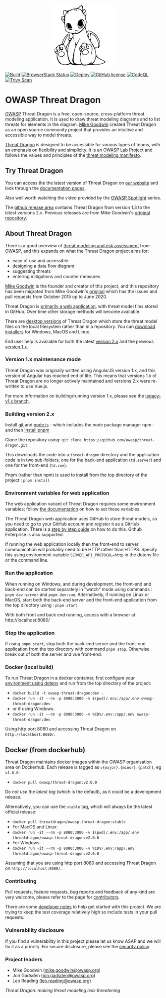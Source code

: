<p align="center">
  <img src="https://raw.githubusercontent.com/owasp/threat-dragon/main/td.vue/src/assets/threatdragon_logo_image.svg"
  width="200" alt="Threat Dragon Logo"/>
</p>

[![Build](https://github.com/OWASP/threat-dragon/actions/workflows/ci.yaml/badge.svg)](https://github.com/OWASP/threat-dragon/actions/workflows/ci.yaml)
[![BrowserStack Status](https://automate.browserstack.com/badge.svg?badge_key=SG1sSFpJeUJ0M1pmY1hrM2F0dVNLclRPSzdCb3lLN253MzcrV0liZWd1bz0tLWxXQWdQaTJRcVF1TVEwS2FWbXJxcHc9PQ==--41330f50fd1c2bd4ac8eaac4a36ebfb1577be89b)](https://automate.browserstack.com/public-build/SG1sSFpJeUJ0M1pmY1hrM2F0dVNLclRPSzdCb3lLN253MzcrV0liZWd1bz0tLWxXQWdQaTJRcVF1TVEwS2FWbXJxcHc9PQ==--41330f50fd1c2bd4ac8eaac4a36ebfb1577be89b)
[![Deploy](https://github.com/OWASP/threat-dragon/actions/workflows/deploy.yaml/badge.svg)](https://github.com/OWASP/threat-dragon/actions/workflows/deploy.yaml)
[![GitHub license](https://img.shields.io/github/license/owasp/threat-dragon.svg)](LICENSE.txt)
[![CodeQL](https://github.com/OWASP/threat-dragon/workflows/CodeQL/badge.svg)](https://github.com/OWASP/threat-dragon/actions?query=workflow%3ACodeQL)
[![Trivy Scan](https://github.com/OWASP/threat-dragon/actions/workflows/trivy.yaml/badge.svg)](https://github.com/OWASP/threat-dragon/actions/workflows/trivy.yaml)

# OWASP Threat Dragon

[OWASP](https://www.owasp.org) Threat Dragon is a free, open-source, cross-platform threat modeling application.
It is used to draw threat modeling diagrams and to list threats for elements in the diagram.
[Mike Goodwin](https://github.com/mike-goodwin) created Threat Dragon as an open source community project
that provides an intuitive and accessible way to model threats.

[Threat Dragon](https://www.threatdragon.com/docs/)
is designed to be accessible for various types of teams, with an emphasis on flexibility and simplicity.
It is an [OWASP Lab Project](https://owasp.org/www-project-threat-dragon/)
and follows the values and principles of the [threat modeling manifesto](https://www.threatmodelingmanifesto.org/).

## Try Threat Dragon
You can access the the latest version of Threat Dragon on [our website](https://www.threatdragon.com/#/)
and look through the [documentation pages](https://www.threatdragon.com/docs/).

Also well worth watching the video provided by the
[OWASP Spotlight](https://www.youtube.com/playlist?list=PLUKo5k_oSrfOTl27gUmk2o-NBKvkTGw0T) series.

The [github release area](https://github.com/OWASP/threat-dragon/releases)
contains Threat Dragon from version 1.3 to the latest versions 2.x.
Previous releases are from Mike Goodwin's [original repository](https://github.com/mike-goodwin/owasp-threat-dragon-desktop/releases).

## About Threat Dragon
There is a good overview of
[threat modeling and risk assessment](https://owasp.org/www-community/Application_Threat_Modeling)
from OWASP, and this expands on what the Threat Dragon project aims for:

- ease of use and accessible
- designing a data flow diagram
- suggesting threats
- entering mitigations and counter measures

[Mike Goodwin](https://github.com/mike-goodwin) is the founder and creator of this project,
and this repository has been migrated from
Mike Goodwin's [original](https://github.com/mike-goodwin/owasp-threat-dragon)
which has the issues and pull requests from October 2015 up to June 2020.

Threat Dragon is [primarily a web application](https://github.com/OWASP/threat-dragon/releases),
with threat model files stored in GitHub. Over time other storage methods will become available.

There are [desktop versions](https://github.com/OWASP/threat-dragon/releases) of Threat Dragon
which store the threat model files on the local filesystem rather than in a repository.
You can [download installers](https://github.com/OWASP/threat-dragon/releases) for Windows, MacOS and Linux.

End user help is available for both the latest [version 2.x](https://www.threatdragon.com/docs)
and the previous [version 1.x](https://threatdragon.github.io).

### Version 1.x maintenance mode
Threat Dragon was originally written using AngularJS version 1.x,
and this version of Angular has reached end of life.
This means that versions 1.x of Threat Dragon are no longer actively maintained
and versions 2.x were re-written to use Vue.js.

For more information on building/running version 1.x,
please see the [legacy-v1.x branch](https://github.com/OWASP/threat-dragon/tree/legacy-v1.x).

### Building version 2.x

Install [git](https://git-scm.com/downloads) and [node.js](https://nodejs.org/en/download/) -
which includes the node package manager npm - and then [Install pnpm](https://pnpm.io/installation)

Clone the repository using: `git clone https://github.com/owasp/threat-dragon.git`

This downloads the code into a `threat-dragon` directory and the application code is in two sub-folders,
one for the back-end application (`td.server`) and one for the front-end (`td.vue`).

Pnpm (rather than npm) is used to install from the top directory of the project : `pnpm install`

### Environment variables for web application
The web application variant of Threat Dragon requires some environment variables;
follow [the documentation](https://www.threatdragon.com/docs/development/environment.html)
on how to set these variables.

The Threat Dragon web application uses GitHub to store threat models,
so you need to go to your GitHub account and register it as a GitHub application.
There is a [step by step guide](https://www.threatdragon.com/docs/development/environment.html)
on how to do this. Github Enterprise is also supported.

If running the web application locally then the front-end to server communication will
probably need to be HTTP rather than HTTPS.
Specify this using environment variable `SERVER_API_PROTOCOL=http` in the dotenv file or the command line.

### Run the application

When running on Windows, and during development, the front-end and back-end
can be started separately in "watch" mode using commands : `pnpm dev:server` and `pnpm dev:vue`.
Alternatively, if running on Linux or MacOS, start both the back-end server and the front-end application
from the top directory using : `pnpm start`.

With both front and back end running, access with a browser at http://localhost:8080/

### Stop the application

If using `pnpm start`, stop both the back-end server and the front-end application
from the top directory with command `pnpm stop`. Otherwise break out of both the server and vue front-end.

### Docker (local build)

To run Threat Dragon in a docker container,
first configure your [environment using dotenv](https://www.threatdragon.com/docs/development/environment.html)
and run from the top directory of the project:

- `docker build -t owasp-threat-dragon:dev .`
- `docker run -it --rm -p 8080:3000 -v $(pwd)/.env:/app/.env owasp-threat-dragon:dev`
- or if using Windows:
- `docker run -it --rm -p 8080:3000 -v %CD%/.env:/app/.env owasp-threat-dragon:dev`

Using http port 8080 and accessing Threat Dragon on `http://localhost:8080/`.

## Docker (from dockerhub)

Threat Dragon maintains docker images within the OWASP organisation area on Dockerhub.
Each release is tagged as `v{major}.{minor}.{patch}`, eg `v1.6.0`:

- `docker pull owasp/threat-dragon:v2.0.0`

Do _not use the latest tag_ (which is the default), as it could be a development release.

Alternatively, you can use the `stable` tag, which will always be the latest official release:

- `docker pull threatdragon/owasp-threat-dragon:stable`
- For MacOS and Linux:
- `docker run -it --rm -p 8080:3000 -v $(pwd)/.env:/app/.env threatdragon/owasp-threat-dragon:v2.0.0`
- For Windows:
- `docker run -it --rm -p 8080:3000 -v %CD%/.env:/app/.env threatdragon/owasp-threat-dragon:v2.0.0`

Assuming that you are using http port 8080 and accessing Threat Dragon on `http://localhost:8080/`.

### Contributing

Pull requests, feature requests, bug reports and feedback of any kind are very welcome,
please refer to the page for [contributors](CONTRIBUTING.md).

There are some [developer notes](https://www.threatdragon.com/docs/development/local.html)
to help get started with this project.
We are trying to keep the test coverage relatively high so include tests in your pull requests.

### Vulnerability disclosure

If you find a vulnerability in this project please let us know ASAP and we will fix it as a priority.
For secure disclosure, please see the [security policy](SECURITY.md).

### Project leaders

- Mike Goodwin (mike.goodwin@owasp.org)
- Jon Gadsden (jon.gadsden@owasp.org)
- Leo Reading (leo.reading@owasp.org)

_Threat Dragon: making threat modeling less threatening_
